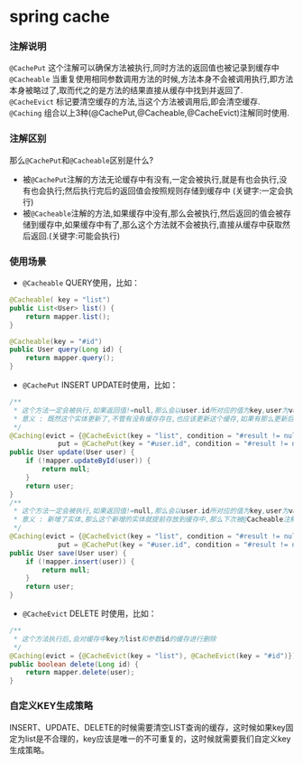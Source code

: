 # spring cache
### 注解说明<br>
``@CachePut`` 这个注解可以确保方法被执行,同时方法的返回值也被记录到缓存中<br>
``@Cacheable`` 当重复使用相同参数调用方法的时候,方法本身不会被调用执行,即方法本身被略过了,取而代之的是方法的结果直接从缓存中找到并返回了.<br>
``@CacheEvict`` 标记要清空缓存的方法,当这个方法被调用后,即会清空缓存.<br>
``@Caching`` 组合以上3种(@CachePut,@Cacheable,@CacheEvict)注解同时使用.<br>
### 注解区别
那么``@CachePut``和``@Cacheable``区别是什么?<br>
- 被``@CachePut``注解的方法无论缓存中有没有,一定会被执行,就是有也会执行,没有也会执行;然后执行完后的返回值会按照规则存储到缓存中 (关键字:一定会执行)
- 被``@Cacheable``注解的方法,如果缓存中没有,那么会被执行,然后返回的值会被存储到缓存中,如果缓存中有了,那么这个方法就不会被执行,直接从缓存中获取然后返回.(关键字:可能会执行)
### 使用场景
- ``@Cacheable`` QUERY使用，比如：
```java
@Cacheable( key = "list")
public List<User> list() {
    return mapper.list();
}

@Cacheable(key = "#id")
public User query(Long id) {
    return mapper.query();
}
```
- ``@CachePut`` INSERT UPDATE时使用，比如：
```java
/**
 * 这个方法一定会被执行,如果返回值!=null,那么会以user.id所对应的值为key,user为value,存放到缓存中,并且会对缓存中key为list的缓存进行删除
 * 意义 : 既然这个实体更新了,不管有没有缓存存在,也应该更新这个缓存,如果有那么更新后同步了数据,避免脏数据,如果没有那就是提前存放到缓存中,那么下次被@Cacheable注解的方法,就直接从缓存中获取了
 */
@Caching(evict = {@CacheEvict(key = "list", condition = "#result != null")},
            put = @CachePut(key = "#user.id", condition = "#result != null"))
public User update(User user) {
    if (!mapper.updateById(user)) {
        return null;
    }
    return user;
}
/**
 * 这个方法一定会被执行,如果返回值!=null,那么会以user.id所对应的值为key,user为value,存放到缓存中,并且会对缓存中key为list的缓存进行删除
 * 意义 : 新增了实体,那么这个新增的实体就提前存放到缓存中,那么下次被@Cacheable注解的方法,就直接从缓存中获取了
 */
@Caching(evict = {@CacheEvict(key = "list", condition = "#result != null")},
            put = @CachePut(key = "#user.id", condition = "#result != null"))
public User save(User user) {
    if (!mapper.insert(user)) {
        return null;
    }
    return user;
}
```
- ``@CacheEvict`` DELETE 时使用，比如：
```java
/**
 * 这个方法执行后,会对缓存中key为list和参数id的缓存进行删除
 */
@Caching(evict = {@CacheEvict(key = "list"), @CacheEvict(key = "#id")})
public boolean delete(Long id) {
    return mapper.delete(user);
}
```
### 自定义KEY生成策略
INSERT、UPDATE、DELETE的时候需要清空LIST查询的缓存，这时候如果key固定为list是不合理的，key应该是唯一的不可重复的，这时候就需要我们自定义key生成策略。